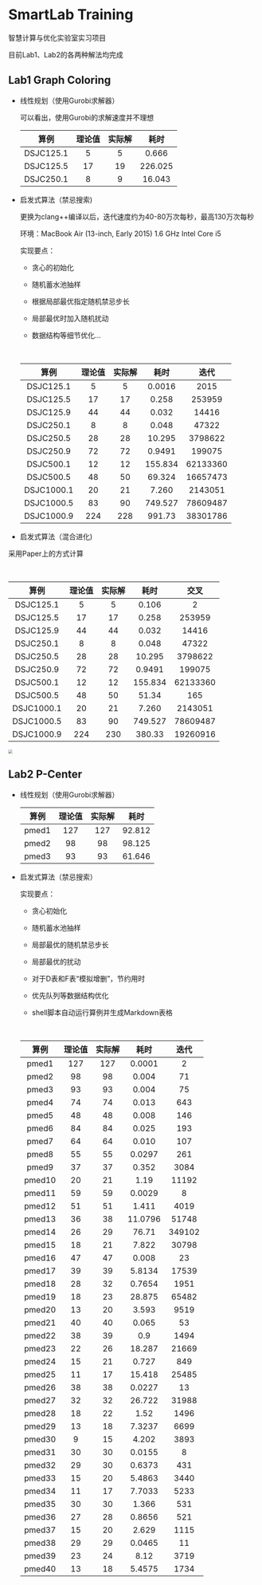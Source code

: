 # SmartLab Training

智慧计算与优化实验室实习项目

目前Lab1、Lab2的各两种解法均完成

## Lab1 Graph Coloring

* 线性规划（使用Gurobi求解器）

  可以看出，使用Gurobi的求解速度并不理想

  |    算例     | 理论值  | 实际解  |   耗时    |
  | :-------: | :--: | :--: | :-----: |
  | DSJC125.1 |  5   |  5   |  0.666  |
  | DSJC125.5 |  17  |  19  | 226.025 |
  | DSJC250.1 |  8   |  9   | 16.043  |

* 启发式算法（禁忌搜索)

  更换为clang++编译以后，迭代速度约为40-80万次每秒，最高130万次每秒

  环境：MacBook Air (13-inch, Early 2015) 1.6 GHz Intel Core i5

  实现要点：

  * 贪心的初始化

  * 随机蓄水池抽样

  * 根据局部最优指定随机禁忌步长

  * 局部最优时加入随机扰动

  * 数据结构等细节优化...

    ​

  |     算例     | 理论值  | 实际解  |   耗时    |    迭代    |
  | :--------: | :--: | :--: | :-----: | :------: |
  | DSJC125.1  |  5   |  5   | 0.0016  |   2015   |
  | DSJC125.5  |  17  |  17  |  0.258  |  253959  |
  | DSJC125.9  |  44  |  44  |  0.032  |  14416   |
  | DSJC250.1  |  8   |  8   |  0.048  |  47322   |
  | DSJC250.5  |  28  |  28  | 10.295  | 3798622  |
  | DSJC250.9  |  72  |  72  | 0.9491  |  199075  |
  | DSJC500.1  |  12  |  12  | 155.834 | 62133360 |
  | DSJC500.5  |  48  |  50  | 69.324  | 16657473 |
  | DSJC1000.1 |  20  |  21  |  7.260  | 2143051  |
  | DSJC1000.5 |  83  |  90  | 749.527 | 78609487 |
  | DSJC1000.9 | 224  | 228  | 991.73  | 38301786 |


*   启发式算法（混合进化)

  采用Paper上的方式计算

  ​

  |     算例     | 理论值  | 实际解  |   耗时    |    交叉    |
  | :--------: | :--: | :--: | :-----: | :------: |
  | DSJC125.1  |  5   |  5   |  0.106  |    2     |
  | DSJC125.5  |  17  |  17  |  0.258  |  253959  |
  | DSJC125.9  |  44  |  44  |  0.032  |  14416   |
  | DSJC250.1  |  8   |  8   |  0.048  |  47322   |
  | DSJC250.5  |  28  |  28  | 10.295  | 3798622  |
  | DSJC250.9  |  72  |  72  | 0.9491  |  199075  |
  | DSJC500.1  |  12  |  12  | 155.834 | 62133360 |
  | DSJC500.5  |  48  |  50  |  51.34  |   165    |
  | DSJC1000.1 |  20  |  21  |  7.260  | 2143051  |
  | DSJC1000.5 |  83  |  90  | 749.527 | 78609487 |
  | DSJC1000.9 | 224  | 230  | 380.33  | 19260916 |

<img src="http://oklhb00qa.bkt.clouddn.com/simple-min.jpg" style="zoom:50%;" />

## Lab2 P-Center

* 线性规划（使用Gurobi求解器）

  |  算例   | 理论值  | 实际解  |   耗时   |
  | :---: | :--: | :--: | :----: |
  | pmed1 | 127  | 127  | 92.812 |
  | pmed2 |  98  |  98  | 98.125 |
  | pmed3 |  93  |  93  | 61.646 |

* 启发式算法（禁忌搜索）

  实现要点：

  * 贪心初始化

  * 随机蓄水池抽样

  * 局部最优的随机禁忌步长

  * 局部最优的扰动

  * 对于D表和F表“模拟增删”，节约用时

  * 优先队列等数据结构优化

  * shell脚本自动运行算例并生成Markdown表格

    ​

  |   算例   | 理论值  | 实际解  |   耗时    |   迭代   |
  | :----: | :--: | :--: | :-----: | :----: |
  | pmed1  | 127  | 127  | 0.0001  |   2    |
  | pmed2  |  98  |  98  |  0.004  |   71   |
  | pmed3  |  93  |  93  |  0.004  |   75   |
  | pmed4  |  74  |  74  |  0.013  |  643   |
  | pmed5  |  48  |  48  |  0.008  |  146   |
  | pmed6  |  84  |  84  |  0.025  |  193   |
  | pmed7  |  64  |  64  |  0.010  |  107   |
  | pmed8  |  55  |  55  | 0.0297  |  261   |
  | pmed9  |  37  |  37  |  0.352  |  3084  |
  | pmed10 |  20  |  21  |  1.19   | 11192  |
  | pmed11 |  59  |  59  | 0.0029  |   8    |
  | pmed12 |  51  |  51  |  1.411  |  4019  |
  | pmed13 |  36  |  38  | 11.0796 | 51748  |
  | pmed14 |  26  |  29  |  76.71  | 349102 |
  | pmed15 |  18  |  21  |  7.822  | 30798  |
  | pmed16 |  47  |  47  |  0.008  |   23   |
  | pmed17 |  39  |  39  | 5.8134  | 17539  |
  | pmed18 |  28  |  32  | 0.7654  |  1951  |
  | pmed19 |  18  |  23  | 28.875  | 65482  |
  | pmed20 |  13  |  20  |  3.593  |  9519  |
  | pmed21 |  40  |  40  |  0.065  |   53   |
  | pmed22 |  38  |  39  |   0.9   |  1494  |
  | pmed23 |  22  |  26  | 18.287  | 21669  |
  | pmed24 |  15  |  21  |  0.727  |  849   |
  | pmed25 |  11  |  17  | 15.418  | 25485  |
  | pmed26 |  38  |  38  | 0.0227  |   13   |
  | pmed27 |  32  |  32  | 26.722  | 31988  |
  | pmed28 |  18  |  22  |  1.52   |  1496  |
  | pmed29 |  13  |  18  | 7.3237  |  6699  |
  | pmed30 |  9   |  15  |  4.202  |  3893  |
  | pmed31 |  30  |  30  | 0.0155  |   8    |
  | pmed32 |  29  |  30  | 0.6373  |  431   |
  | pmed33 |  15  |  20  | 5.4863  |  3440  |
  | pmed34 |  11  |  17  | 7.7033  |  5233  |
  | pmed35 |  30  |  30  |  1.366  |  531   |
  | pmed36 |  27  |  28  | 0.8656  |  521   |
  | pmed37 |  15  |  20  |  2.629  |  1115  |
  | pmed38 |  29  |  29  | 0.0465  |   11   |
  | pmed39 |  23  |  24  |  8.12   |  3719  |
  | pmed40 |  13  |  18  | 5.4575  |  1734  |
